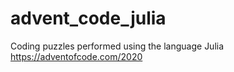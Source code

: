 # advent_code_julia
Coding puzzles performed using the language Julia
https://adventofcode.com/2020
